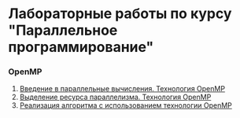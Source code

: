 # Лабораторные работы по курсу "Параллельное программирование"

### OpenMP

1. [Введение в параллельные вычисления. Технология OpenMP](lab1)
2. [Выделение ресурса параллелизма. Технология OpenMP](lab2)
3. [Реализация алгоритма с использованием технологии OpenMP](lab3)
